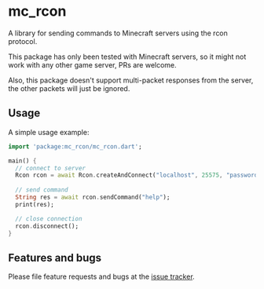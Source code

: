 # mc_rcon

A library for sending commands to Minecraft servers using the rcon protocol.

This package has only been tested with Minecraft servers, so it might not work with any other game server, PRs are welcome.

Also, this package doesn't support multi-packet responses from the server, the other packets will just be ignored.

## Usage

A simple usage example:

```dart
import 'package:mc_rcon/mc_rcon.dart';

main() {
  // connect to server
  Rcon rcon = await Rcon.createAndConnect("localhost", 25575, "password");
  
  // send command
  String res = await rcon.sendCommand("help");
  print(res);

  // close connection
  rcon.disconnect();
}
```

## Features and bugs

Please file feature requests and bugs at the [issue tracker][tracker].

[tracker]: https://github.com/7ixi0/dart-mc_rcon/issues
